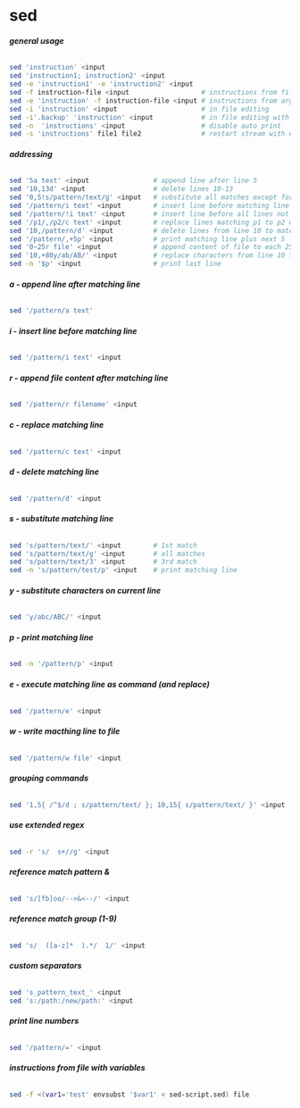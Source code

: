 # sed

###### __general usage__
```bash
sed 'instruction' <input
sed 'instruction1; instruction2' <input
sed -e 'instruction1' -e 'instruction2' <input
sed -f instruction-file <input					# instructions from file
sed -e 'instruction' -f instruction-file <input	# instructions from arg and file
sed -i 'instruction' <input						# in file editing
sed -i'.backup' 'instruction' <input			# in file editing with backup
sed -n	'instructions' <input 					# disable auto print
sed -s 'instructions' file1 file2 				# restart stream with each file
```

###### __addressing__
```bash
sed '5a text' <input				# append line after line 5
sed '10,13d' <input					# delete lines 10-13
sed '0,5!s/pattern/text/g' <input	# substitute all matches except for line 0-5
sed '/pattern/i text' <input		# insert line before matching line
sed '/pattern/!i text' <input		# insert line before all lines not matching
sed '/p1/,/p2/c text' <input		# replace lines matching p1 to p2 with text
sed '10,/pattern/d' <input			# delete lines from line 10 to matching line
sed '/pattern/,+5p' <input			# print matching line plus next 5 lines
sed '0~25r file' <input				# append content of file to each 25th line
sed '10,+80y/ab/AB/' <input 		# replace characters from line 10 to 90
sed -n '$p' <input 					# print last line
```

###### __a - append line after matching line__
```bash
sed '/pattern/a text'
```
                                                   
###### __i - insert line before matching line__
```bash
sed '/pattern/i text' <input
```

###### __r - append file content after matching line__
```bash
sed '/pattern/r filename' <input
```

###### __c - replace matching line__
```bash
sed '/pattern/c text' <input
```

###### __d - delete matching line__
```bash
sed '/pattern/d' <input
```

###### __s - substitute matching line__
```bash
sed 's/pattern/text/' <input		# 1st match
sed 's/pattern/text/g' <input		# all matches
sed 's/pattern/text/3' <input		# 3rd match
sed -n 's/pattern/test/p' <input 	# print matching line
```

###### __y - substitute characters on current line__
```bash
sed 'y/abc/ABC/' <input
```

###### __p - print matching line__
```bash
sed -n '/pattern/p' <input
```

###### __e - execute matching line as command (and replace)__
```bash
sed '/pattern/e' <input
```

###### __w - write macthing line to file__
```bash
sed '/pattern/w file' <input
```

###### __grouping commands__
```bash
sed '1,5{ /^$/d ; s/pattern/text/ }; 10,15{ s/pattern/text/ }' <input
```

###### __use extended regex__
```bash
sed -r 's/  s+//g' <input
```

###### __reference match pattern &__
```bash
sed 's/[fb]oo/-->&<--/' <input
```

###### __reference match group (1-9)__
```bash
sed 's/  ([a-z]*  ).*/  1/' <input
```

###### __custom separators__
```bash
sed 's_pattern_text_' <input
sed 's:/path:/new/path:' <input
```

###### __print line numbers__
```bash
sed '/pattern/=' <input
```

###### __instructions from file with variables__
```bash
sed -f <(var1='test' envsubst '$var1' < sed-script.sed) file
```
